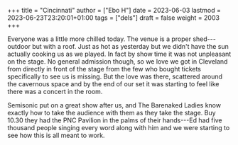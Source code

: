 +++
title = "Cincinnati"
author = ["Ebo H"]
date = 2023-06-03
lastmod = 2023-06-23T23:20:01+01:00
tags = ["dels"]
draft = false
weight = 2003
+++

Everyone was a little more chilled today. The venue is a proper shed---outdoor but with a roof. Just as hot as yesterday but we didn't have the sun actually cooking us as we played. In fact by show time it was not unpleasant on the stage. No general admission though, so we love we got in Cleveland from directly in front of the stage from the few who bought tickets specifically to see us is missing. But the love was there, scattered around the cavernous space and by the end of our set it was starting to feel like there was a concert in the room.

Semisonic put on a great show after us, and The Barenaked Ladies know exactly how to take the audience with them as they take the stage. Buy 10.30 they had the PNC Pavilion in the palms of their hands---Ed had five thousand people singing every word along with him and we were starting to see how this is all meant to work.
